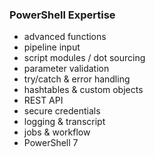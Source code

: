 ### PowerShell Expertise
- advanced functions
- pipeline input
- script modules / dot sourcing
- parameter validation
- try/catch & error handling
- hashtables & custom objects
- REST API
- secure credentials
- logging & transcript
- jobs & workflow
- PowerShell 7